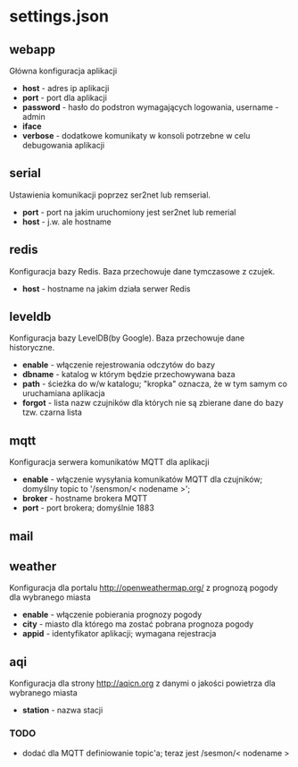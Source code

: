 # settings.json

## webapp
Główna konfiguracja aplikacji

   - __host__ - adres ip aplikacji
   - __port__ - port dla aplikacji
   - __password__ - hasło do podstron wymagających logowania, username - admin
   - __iface__
   - __verbose__ - dodatkowe komunikaty w konsoli potrzebne w celu debugowania aplikacji

## serial
Ustawienia komunikacji poprzez ser2net lub remserial.

  - __port__ - port na jakim uruchomiony jest ser2net lub remerial
  - __host__ - j.w. ale hostname

## redis
Konfiguracja bazy Redis. Baza przechowuje dane tymczasowe z czujek.

  - __host__ - hostname na jakim działa serwer Redis

## leveldb
Konfiguracja bazy LevelDB(by Google). Baza przechowuje dane historyczne.

  - __enable__ - włączenie rejestrowania odczytów do bazy
  - __dbname__ - katalog w którym będzie przechowywana baza
  - __path__ - ścieżka do w/w katalogu; "kropka" oznacza, że w tym samym co uruchamiana aplikacja
  - __forgot__ - lista nazw czujników dla których nie są zbierane dane do bazy tzw. czarna lista

## mqtt
Konfiguracja serwera komunikatów MQTT dla aplikacji

  - __enable__ - włączenie wysyłania komunikatów MQTT dla czujników; domyślny topic to '/sensmon/< nodename >';
  - __broker__ - hostname brokera MQTT
  - __port__ - port brokera; domyślnie 1883

## mail

## weather
Konfiguracja dla portalu http://openweathermap.org/ z prognozą pogody dla wybranego miasta

  - __enable__ - włączenie pobierania prognozy pogody
  - __city__ - miasto dla którego ma zostać pobrana prognoza pogody
  - __appid__ - identyfikator aplikacji; wymagana rejestracja

## aqi
Konfiguracja dla strony http://aqicn.org z danymi o jakości powietrza dla wybranego miasta

  - __station__ - nazwa stacji

### TODO
  - dodać dla MQTT definiowanie topic'a; teraz jest /sesmon/< nodename >
